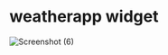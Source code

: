 # weatherapp widget

![Screenshot (6)](https://github.com/sajawdfl/weatherapp/assets/127218005/9dfbd367-7076-468a-8a2a-8411e085e376)

